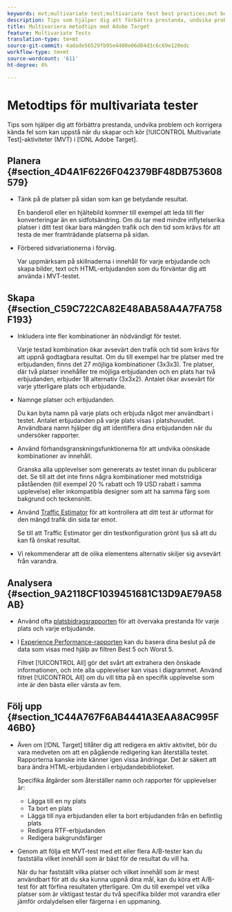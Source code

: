 ```yaml
---
keywords: mvt;multivariate test;multivariate test best practices;mvt best practices;mvt combinations;mvt reports
description: Tips som hjälper dig att förbättra prestanda, undvika problem och korrigera kända fel som kan uppstå när du skapar och kör multivariata testaktiviteter i Adobe Target.
title: Multivariera metodtips med Adobe Target
feature: Multivariate Tests
translation-type: tm+mt
source-git-commit: 4adade56529fb95e4400e06d04d3c6c69e120edc
workflow-type: tm+mt
source-wordcount: '611'
ht-degree: 0%

---
```



# Metodtips för multivariata tester

Tips som hjälper dig att förbättra prestanda, undvika problem och korrigera kända fel som kan uppstå när du skapar och kör [!UICONTROL Multivariate Test]-aktiviteter (MVT) i [!DNL Adobe Target].

## Planera {#section_4D4A1F6226F042379BF48DB753608579}

* Tänk på de platser på sidan som kan ge betydande resultat.

   En banderoll eller en hjältebild kommer till exempel att leda till fler konverteringar än en sidfotsändring. Om du tar med mindre inflytelserika platser i ditt test ökar bara mängden trafik och den tid som krävs för att testa de mer framträdande platserna på sidan.
* Förbered sidvariationerna i förväg.

   Var uppmärksam på skillnaderna i innehåll för varje erbjudande och skapa bilder, text och HTML-erbjudanden som du förväntar dig att använda i MVT-testet.

## Skapa {#section_C59C722CA82E48ABA58A4A7FA758F193}

* Inkludera inte fler kombinationer än nödvändigt för testet.

   Varje testad kombination ökar avsevärt den trafik och tid som krävs för att uppnå godtagbara resultat. Om du till exempel har tre platser med tre erbjudanden, finns det 27 möjliga kombinationer (3x3x3). Tre platser, där två platser innehåller tre möjliga erbjudanden och en plats har två erbjudanden, erbjuder 18 alternativ (3x3x2). Antalet ökar avsevärt för varje ytterligare plats och erbjudande.

* Namnge platser och erbjudanden.

   Du kan byta namn på varje plats och erbjuda något mer användbart i testet. Antalet erbjudanden på varje plats visas i platshuvudet. Användbara namn hjälper dig att identifiera dina erbjudanden när du undersöker rapporter.

* Använd förhandsgranskningsfunktionerna för att undvika oönskade kombinationer av innehåll.

   Granska alla upplevelser som genererats av testet innan du publicerar det. Se till att det inte finns några kombinationer med motstridiga påståenden (till exempel 20 % rabatt och 19 USD rabatt i samma upplevelse) eller inkompatibla designer som att ha samma färg som bakgrund och teckensnitt.

* Använd [Traffic Estimator](/help/c-activities/c-multivariate-testing/t-create-multivariate-test/traffic-estimator.md) för att kontrollera att ditt test är utformat för den mängd trafik din sida tar emot.

   Se till att Traffic Estimator ger din testkonfiguration grönt ljus så att du kan få önskat resultat.
* Vi rekommenderar att de olika elementens alternativ skiljer sig avsevärt från varandra.

## Analysera {#section_9A2118CF1039451681C13D9AE79A58AB}

* Använd ofta [platsbidragsrapporten](/help/c-reports/location-contribution-report.md) för att övervaka prestanda för varje plats och varje erbjudande.
* I [Experience Performance-rapporten](/help/c-reports/experience-performance-report.md) kan du basera dina beslut på de data som visas med hjälp av filtren Best 5 och Worst 5.

   Filtret [!UICONTROL All] gör det svårt att extrahera den önskade informationen, och inte alla upplevelser kan visas i diagrammet. Använd filtret [!UICONTROL All] om du vill titta på en specifik upplevelse som inte är den bästa eller värsta av fem.

## Följ upp {#section_1C44A767F6AB4441A3EAA8AC995F46B0}

* Även om [!DNL Target] tillåter dig att redigera en aktiv aktivitet, bör du vara medveten om att en pågående redigering kan återställa testet. Rapporterna kanske inte känner igen vissa ändringar. Det är säkert att bara ändra HTML-erbjudanden i erbjudandebiblioteket.

   Specifika åtgärder som återställer namn och rapporter för upplevelser är:

   * Lägga till en ny plats
   * Ta bort en plats
   * Lägga till nya erbjudanden eller ta bort erbjudanden från en befintlig plats
   * Redigera RTF-erbjudanden
   * Redigera bakgrundsfärger

* Genom att följa ett MVT-test med ett eller flera A/B-tester kan du fastställa vilket innehåll som är bäst för de resultat du vill ha.

   När du har fastställt vilka platser och vilket innehåll som är mest användbart för att du ska kunna uppnå dina mål, kan du köra ett A/B-test för att förfina resultaten ytterligare. Om du till exempel vet vilka platser som är viktigast testar du två specifika bilder mot varandra eller jämför ordalydelsen eller färgerna i en uppmaning.

